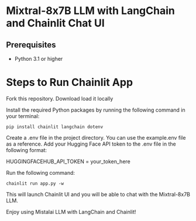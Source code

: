 # Mixtral-8x7B LLM with LangChain and Chainlit Chat UI

## Prerequisites
* Python 3.1 or higher

# Steps to Run Chainlit App
Fork this repository. Download load it locally

Install the required Python packages by running the following command in your terminal:

```
pip install chainlit langchain dotenv
```
Create a .env file in the project directory. You can use the example.env file as a reference. Add your Hugging Face API token to the .env file in the following format:

HUGGINGFACEHUB_API_TOKEN = your_token_here

Run the following command:
```
chainlit run app.py -w
```
This will launch Chainlit UI and you will be able to chat with the Mixtral-8x7B LLM.

Enjoy using Mistalai LLM with LangChain and Chainlit!
